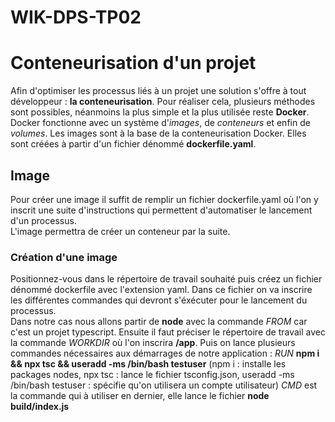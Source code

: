 # WIK-DPS-TP02
# Conteneurisation d'un projet
Afin d'optimiser les processus liés à un projet une solution s'offre à tout développeur : **la conteneurisation**. 
Pour réaliser cela, plusieurs méthodes sont possibles, néanmoins la plus simple et la plus utilisée reste **Docker**.  
Docker fonctionne avec un système d'*images*, de *conteneurs* et enfin de *volumes*. Les images sont à la base de la conteneurisation Docker. Elles sont créées à partir d'un fichier dénommé **dockerfile.yaml**.

## Image 
Pour créer une image il suffit de remplir un fichier dockerfile.yaml où l'on y inscrit une suite d'instructions qui permettent d'automatiser le lancement d'un processus.  
L'image permettra de créer un conteneur par la suite.

### Création d'une image 
Positionnez-vous dans le répertoire de travail souhaité puis créez un fichier dénommé dockerfile avec l'extension yaml. Dans ce fichier on va inscrire les différentes commandes qui devront s'éxécuter pour le lancement du processus.  
Dans notre cas nous allons partir de **node** avec la commande *FROM* car c'est un projet typescript. 
Ensuite il faut préciser le répertoire de travail avec la commande *WORKDIR* où l'on inscrira **/app**.
Puis on lance plusieurs commandes nécessaires aux démarrages de notre application : *RUN* **npm i && npx tsc && useradd -ms /bin/bash testuser** (npm i : installe les packages nodes, npx tsc : lance le fichier tsconfig.json, useradd -ms /bin/bash testuser : spécifie qu'on utilisera un compte utilisateur)
*CMD* est la commande qui à utiliser en dernier, elle lance le fichier **node build/index.js**